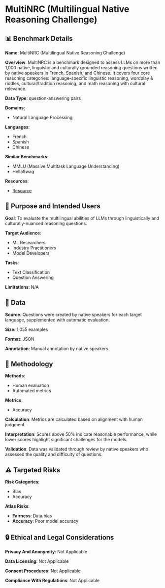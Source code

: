 # MultiNRC (Multilingual Native Reasoning Challenge)

## 📊 Benchmark Details

**Name**: MultiNRC (Multilingual Native Reasoning Challenge)

**Overview**: MultiNRC is a benchmark designed to assess LLMs on more than 1,000 native, linguistic and culturally grounded reasoning questions written by native speakers in French, Spanish, and Chinese. It covers four core reasoning categories: language-specific linguistic reasoning, wordplay & riddles, cultural/tradition reasoning, and math reasoning with cultural relevance.

**Data Type**: question-answering pairs

**Domains**:
- Natural Language Processing

**Languages**:
- French
- Spanish
- Chinese

**Similar Benchmarks**:
- MMLU (Massive Multitask Language Understanding)
- HellaSwag

**Resources**:
- [Resource](https://huggingface.co/datasets/ScaleAI/MultiNRC)

## 🎯 Purpose and Intended Users

**Goal**: To evaluate the multilingual abilities of LLMs through linguistically and culturally-nuanced reasoning questions.

**Target Audience**:
- ML Researchers
- Industry Practitioners
- Model Developers

**Tasks**:
- Text Classification
- Question Answering

**Limitations**: N/A

## 💾 Data

**Source**: Questions were created by native speakers for each target language, supplemented with automatic evaluation.

**Size**: 1,055 examples

**Format**: JSON

**Annotation**: Manual annotation by native speakers

## 🔬 Methodology

**Methods**:
- Human evaluation
- Automated metrics

**Metrics**:
- Accuracy

**Calculation**: Metrics are calculated based on alignment with human judgment.

**Interpretation**: Scores above 50% indicate reasonable performance, while lower scores highlight significant challenges for the models.

**Validation**: Data was validated through review by native speakers who assessed the quality and difficulty of questions.

## ⚠️ Targeted Risks

**Risk Categories**:
- Bias
- Accuracy

**Atlas Risks**:
- **Fairness**: Data bias
- **Accuracy**: Poor model accuracy

## 🔒 Ethical and Legal Considerations

**Privacy And Anonymity**: Not Applicable

**Data Licensing**: Not Applicable

**Consent Procedures**: Not Applicable

**Compliance With Regulations**: Not Applicable
